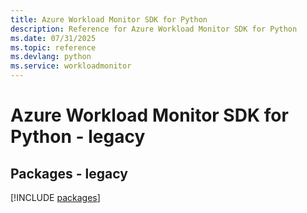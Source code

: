 ```yaml
---
title: Azure Workload Monitor SDK for Python
description: Reference for Azure Workload Monitor SDK for Python
ms.date: 07/31/2025
ms.topic: reference
ms.devlang: python
ms.service: workloadmonitor
---
```

# Azure Workload Monitor SDK for Python - legacy
## Packages - legacy
[!INCLUDE [packages](workload-monitor-index.md)]
